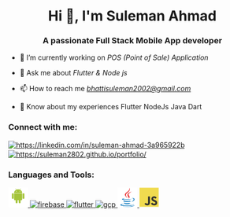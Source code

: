 <h1 align="center">Hi 👋, I'm Suleman Ahmad</h1>
<h3 align="center">A passionate Full Stack Mobile App developer</h3>

- 🔭 I’m currently working on *POS (Point of Sale) Application*

- 💬 Ask me about *Flutter & Node js*

- 📫 How to reach me *bhattisuleman2002@gmail.com*

- 📄 Know about my experiences Flutter NodeJs Java Dart

<h3 align="left">Connect with me:</h3>
<p align="left">
    <a href="https://pk.linkedin.com/in/suleman-ahmad-3a965922b?trk=people-guest_people_search-card" target="blank"><img
            align="center"
            src="https://raw.githubusercontent.com/rahuldkjain/github-profile-readme-generator/master/src/images/icons/Social/linked-in-alt.svg"
            alt="https://linkedin.com/in/suleman-ahmad-3a965922b" height="30" width="40" /></a>
    <a href="https://suleman2802.github.io/portfolio/" target="blank"><img
            align="center"
            src="https://cdn-icons-png.flaticon.com/128/4256/4256791.png"
            alt="https://suleman2802.github.io/portfolio/" height="30" width="40" /></a>
</p>

<h3 align="left">Languages and Tools:</h3>
<p align="left"> <a href="https://developer.android.com" target="_blank" rel="noreferrer"> <img
            src="https://raw.githubusercontent.com/devicons/devicon/master/icons/android/android-original-wordmark.svg"
            alt="android" width="40" height="40" /> </a>
    <a href="https://firebase.google.com/" target="_blank" rel="noreferrer"> <img
            src="https://www.vectorlogo.zone/logos/firebase/firebase-icon.svg" alt="firebase" width="40" height="40" />
    </a> <a href="https://flutter.dev" target="_blank" rel="noreferrer"> <img
            src="https://www.vectorlogo.zone/logos/flutterio/flutterio-icon.svg" alt="flutter" width="40" height="40" />
    </a> <a href="https://cloud.google.com" target="_blank" rel="noreferrer"> <img
            src="https://www.vectorlogo.zone/logos/google_cloud/google_cloud-icon.svg" alt="gcp" width="40"
            height="40" /> </a> <a href="https://www.java.com" target="_blank" rel="noreferrer">
        <img src="https://raw.githubusercontent.com/devicons/devicon/master/icons/java/java-original.svg" alt="java"
            width="40" height="40" /> </a> <a href="https://developer.mozilla.org/en-US/docs/Web/JavaScript"
        target="_blank" rel="noreferrer"> <img
            src="https://raw.githubusercontent.com/devicons/devicon/master/icons/javascript/javascript-original.svg"
            alt="javascript" width="40" height="40" /> </a>
</p>

<!-- <p><img align="left" src="https://github-readme-stats.vercel.app/api/top-langs?username=shani710&show_icons=true&locale=en&layout=compact" alt="shani710" /></p>

<p>&nbsp;<img align="center" src="https://github-readme-stats.vercel.app/api?username=shani710&show_icons=true&locale=en" alt="shani710" /></p>

<p><img align="center" src="https://github-readme-streak-stats.herokuapp.com/?user=shani710&" alt="shani710" /></p> -->
